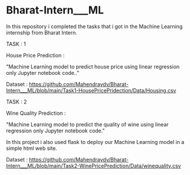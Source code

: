 # Bharat-Intern___ML

In this repository i completed the tasks that i got in the Machine Learning internship from Bharat Intern.

TASK : 1

House Price Prediction : 

"Machine Learning model to predict house price using linear regression only Jupyter notebook code.."

Dataset : https://github.com/Mahendraydv/Bharat-Intern___ML/blob/main/Task1-HousePricePridection/Data/Housing.csv

TASK : 2

Wine Quality Prediction :

"Machine Learning model to predict the quality of wine using linear regression only Jupyter notebook code."

In this project i also used flask to deploy our Machine Learning model in a simple html web site.

Dataset : https://github.com/Mahendraydv/Bharat-Intern___ML/blob/main/Task2-WinePricePrediction/Data/winequality.csv
